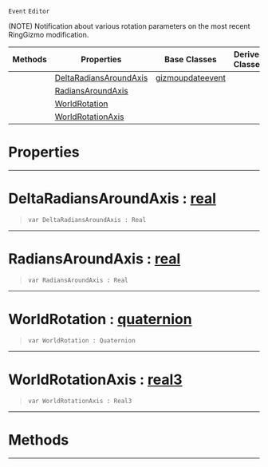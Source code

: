  `Event` `Editor`



(NOTE) Notification about various rotation parameters on the most recent RingGizmo modification.

|Methods|Properties|Base Classes|Derived Classes|
|---|---|---|---|
| |[ DeltaRadiansAroundAxis](https://github.com/ZilchEngine/ZilchDocs/blob/master/code_reference/class_reference/ringgizmoevent.md#deltaradiansaroundaxis-z)|[gizmoupdateevent](https://github.com/ZilchEngine/ZilchDocs/blob/master/code_reference/class_reference/gizmoupdateevent.md)| |
| |[ RadiansAroundAxis](https://github.com/ZilchEngine/ZilchDocs/blob/master/code_reference/class_reference/ringgizmoevent.md#radiansaroundaxis-zilch-e)| | |
| |[ WorldRotation](https://github.com/ZilchEngine/ZilchDocs/blob/master/code_reference/class_reference/ringgizmoevent.md#worldrotation-zilch-engin)| | |
| |[ WorldRotationAxis](https://github.com/ZilchEngine/ZilchDocs/blob/master/code_reference/class_reference/ringgizmoevent.md#worldrotationaxis-zilch-e)| | |


 #  Properties


---  
 #  DeltaRadiansAroundAxis : [real](https://github.com/ZilchEngine/ZilchDocs/blob/master/code_reference/nada_base_types/real.md)

> 
> ``` lang=cpp, name=Nada
> var DeltaRadiansAroundAxis : Real


---  
 #  RadiansAroundAxis : [real](https://github.com/ZilchEngine/ZilchDocs/blob/master/code_reference/nada_base_types/real.md)

> 
> ``` lang=cpp, name=Nada
> var RadiansAroundAxis : Real


---  
 #  WorldRotation : [quaternion](https://github.com/ZilchEngine/ZilchDocs/blob/master/code_reference/nada_base_types/quaternion.md)

> 
> ``` lang=cpp, name=Nada
> var WorldRotation : Quaternion


---  
 #  WorldRotationAxis : [real3](https://github.com/ZilchEngine/ZilchDocs/blob/master/code_reference/nada_base_types/real3.md)

> 
> ``` lang=cpp, name=Nada
> var WorldRotationAxis : Real3


---  
 #  Methods


---  
 

 